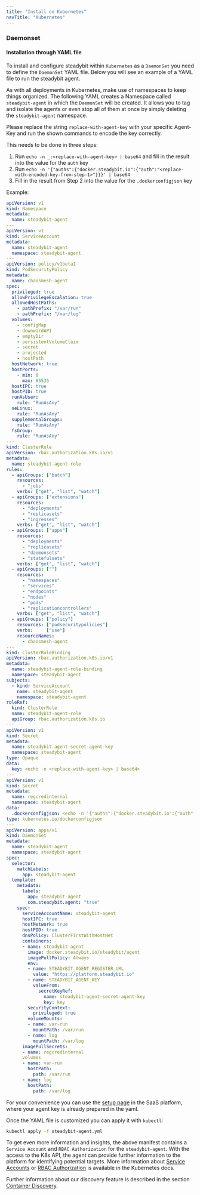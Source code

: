 ```yaml
---
title: "Install on Kubernetes"
navTitle: "Kubernetes"
---
```


### Daemonset

#### Installation through YAML file

To install and configure steadybit within `Kubernetes` as a `DaemonSet` you need to define the `DaemonSet` YAML file.
Below you will see an example of a YAML file to run the steadybit agent.

As with all deployments in Kubernetes, make use of namespaces to keep things organized. The following YAML creates a Namespace called `steadybit-agent` in which the `DaemonSet` will be created.
It allows you to tag and isolate the agents or even stop all of them at once by simply deleting the `steadybit-agent` namespace.

Please replace the string `replace-with-agent-key` with your specific Agent-Key and run the shown commands to encode the key correctly.

This needs to be done in three steps:
1. Run `echo -n _:<replace-with-agent-key> | base64` and fill in the result into the value for the `auth` key
2. Run `echo -n '{"auths":{"docker.steadybit.io":{"auth":"<replace-with-encoded-key-from-step-1>"}}}' | base64`
3. Fill in the result from Step 2 into the value for the `.dockerconfigjson` key


Example:

```yaml
apiVersion: v1
kind: Namespace
metadata:
  name: steadybit-agent
---
apiVersion: v1
kind: ServiceAccount
metadata:
  name: steadybit-agent
  namespace: steadybit-agent
---
apiVersion: policy/v1beta1
kind: PodSecurityPolicy
metadata:
  name: chaosmesh-agent
spec:
  privileged: true
  allowPrivilegeEscalation: true
  allowedHostPaths:
    - pathPrefix: "/var/run"
    - pathPrefix: "/var/log"
  volumes:
    - configMap
    - downwardAPI
    - emptyDir
    - persistentVolumeClaim
    - secret
    - projected
    - hostPath
  hostNetwork: true
  hostPorts:
    - min: 0
      max: 65535
  hostIPC: true
  hostPID: true
  runAsUser:
    rule: "RunAsAny"
  seLinux:
    rule: "RunAsAny"
  supplementalGroups:
    rule: "RunAsAny"
  fsGroup:
    rule: "RunAsAny"
---
kind: ClusterRole
apiVersion: rbac.authorization.k8s.io/v1
metadata:
  name: steadybit-agent-role
rules:
  - apiGroups: ["batch"]
    resources:
      - "jobs"
    verbs: ["get", "list", "watch"]
  - apiGroups: ["extensions"]
    resources:
      - "deployments"
      - "replicasets"
      - "ingresses"
    verbs: ["get", "list", "watch"]
  - apiGroups: ["apps"]
    resources:
      - "deployments"
      - "replicasets"
      - "daemonsets"
      - "statefulsets"
    verbs: ["get", "list", "watch"]
  - apiGroups: [""]
    resources:
      - "namespaces"
      - "services"
      - "endpoints"
      - "nodes"
      - "pods"
      - "replicationcontrollers"
    verbs: ["get", "list", "watch"]
  - apiGroups: ["policy"]
    resources: ["podsecuritypolicies"]
    verbs:     ["use"]
    resourceNames:
      - chaosmesh-agent
---
kind: ClusterRoleBinding
apiVersion: rbac.authorization.k8s.io/v1
metadata:
  name: steadybit-agent-role-binding
  namespace: steadybit-agent
subjects:
  - kind: ServiceAccount
    name: steadybit-agent
    namespace: steadybit-agent
roleRef:
  kind: ClusterRole
  name: steadybit-agent-role
  apiGroup: rbac.authorization.k8s.io
---
apiVersion: v1
kind: Secret
metadata:
  name: steadybit-agent-secret-agent-key
  namespace: steadybit-agent
type: Opaque
data:
  key: <echo -n <replace-with-agent-key> | base64>
---
apiVersion: v1
kind: Secret
metadata:
  name: regcredinternal
  namespace: steadybit-agent
data:
  .dockerconfigjson: <echo -n '{"auths":{"docker.steadybit.io":{"auth":"<echo -n _:<replace-with-agent-key> | base64>"}}}' | base64>
type: kubernetes.io/dockerconfigjson
---
apiVersion: apps/v1
kind: DaemonSet
metadata:
  name: steadybit-agent
  namespace: steadybit-agent
spec:
  selector:
    matchLabels:
      app: steadybit-agent
  template:
    metadata:
      labels:
        app: steadybit-agent
        com.steadybit.agent: "true"
    spec:
      serviceAccountName: steadybit-agent
      hostIPC: true
      hostNetwork: true
      hostPID: true
      dnsPolicy: ClusterFirstWithHostNet
      containers:
      - name: steadybit-agent
        image: docker.steadybit.io/steadybit/agent
        imagePullPolicy: Always
        env:
        - name: STEADYBIT_AGENT_REGISTER_URL
          value: "https://platform.steadybit.io"
        - name: STEADYBIT_AGENT_KEY
          valueFrom:
            secretKeyRef:
              name: steadybit-agent-secret-agent-key
              key: key
        securityContext:
          privileged: true
        volumeMounts:
        - name: var-run
          mountPath: /var/run
        - name: log
          mountPath: /var/log
      imagePullSecrets:
      - name: regcredinternal
      volumes
      - name: var-run
        hostPath:
          path: /var/run
      - name: log
        hostPath:
          path: /var/log
```

For your convenience you can use the [setup page](https://platform.steadybit.io/settings/agents/setup) in the SaaS platform, where your agent key is already prepared in the yaml.

Once the YAML file is customized you can apply it with `kubectl`:

```bash
kubectl apply -f steadybit-agent.yml
```

To get even more information and insights, the above manifest contains a `Service Account` and `RBAC Authorization` for the `steadybit-agent`.
With the access to the K8s API, the agent can provide further information to the platform for identifying potential targets.
More information about [Service Accounts](https://kubernetes.io/docs/tasks/configure-pod-container/configure-service-account/) or [RBAC Authorization](https://kubernetes.io/docs/reference/access-authn-authz/rbac/) is available in the Kubernetes docs.

Further information about our discovery feature is described in the section [Container Discovery](../discovery/2-container).

